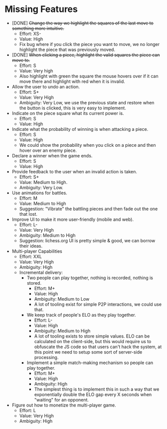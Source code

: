 # Missing Features

- [DONE] ~~Change the way we highlight the squares of the last move to something more
  intuitive.~~
  - Effort: XS-
  - Value: High
  - Fix bug where if you click the piece you want to move, we no longer highlight the
    piece that was previously moved.
- [DONE] ~~When clicking a piece, highlight the valid squares the piece can move to.~~
  - Effort: S
  - Value: Very high
  - Also highlight with green the square the mouse hovers over if it can move there
  and highlight with red when it is invalid.
- Allow the user to undo an action.
  - Effort: S+
  - Value: Very High
  - Ambiguity: Very Low, we use the previous state and restore when the button is
  clicked, this is very easy to implement.
- Indicate on the piece square what its current power is.
  - Effort: S
  - Value: High
- Indicate what the probability of winning is when attacking a piece.
  - Effort: S
  - Value: High
  - We could show the probability when you click on a piece and then hover over an enemy
    piece.
- Declare a winner when the game ends.
  - Effort: S
  - Value: High
- Provide feedback to the user when an invalid action is taken.
  - Effort: S+
  - Value: Medium to High.
  - Ambiguity: Very Low.
- Use animations for battles.
  - Effort: M
  - Value: Medium to High
  - Suggestion: "Vibrate" the battling pieces and then fade out the one that lost.
- Improve UI to make it more user-friendly (mobile and web).
  - Effort: L-
  - Value: Very High
  - Ambiguity: Medium to High
  - Suggestion: lichess.org UI is pretty simple & good, we can borrow their ideas.
- Multi-player Capabilities
  - Effort: XXL
  - Value: Very High
  - Ambiguity: High
  - Incremental delivery:
    - Two people can play together, nothing is recorded, nothing is stored.
      - Effort: M+
      - Value: High
      - Ambiguity: Medium to Low
      - A lot of tooling exist for simple P2P interactions, we could use that.
    - We keep track of people's ELO as they play together.
      - Effort: L-
      - Value: High
      - Ambiguity: Medium to High
      - A lot of tooling exists to store simple values. ELO can be calculated on the
        client-side, but this would require us to obfuscate the JS code so that users
        can't hack the system, at this point we need to setup some sort of server-side
        processing.
    - Implement a simple match-making mechanism so people can play together.
      - Effort: M+
      - Value: High
      - Ambiguity: High
      - The simplest thing is to implement this in such a way that we exponentially
        double the ELO gap every X seconds when "waiting" for an opponent.
- Figure out how to monetize the multi-player game.
  - Effort: L
  - Value: Very High
  - Ambiguity: High
